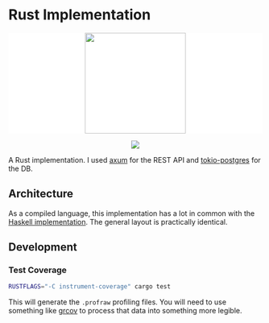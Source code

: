 # Rust Implementation

<p align="center" style="background: white;">
<img src="https://go.chiquit.ooo/rust.svg" width="200" />
</p>
<p align="center">
<img src="https://github.com/go-recordkeeper/go-recordkeeper/actions/workflows/rust.yml/badge.svg" />
</p>

A Rust implementation. I used [axum](https://docs.rs/axum/latest/axum/) for the REST API and [tokio-postgres](https://docs.rs/tokio-postgres/latest/tokio_postgres/) for the DB.

## Architecture
As a compiled language, this implementation has a lot in common with the [Haskell implementation](https://github.com/go-recordkeeper/go-recordkeeper/tree/main/server/haskell). The general layout is practically identical.

## Development

### Test Coverage
```sh
RUSTFLAGS="-C instrument-coverage" cargo test
```

This will generate the `.profraw` profiling files. You will need to use something like [grcov](https://lib.rs/crates/grcov) to process that data into something more legible.
